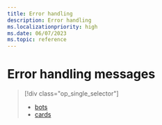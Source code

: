 ```yaml
---
title: Error handling
description: Error handling
ms.localizationpriority: high
ms.date: 06/07/2023
ms.topic: reference
---
```


# Error handling messages

> [!div class="op_single_selector"]
> - [bots](~/includes/bots.md)
> - [cards](~/includes/cards.md)
